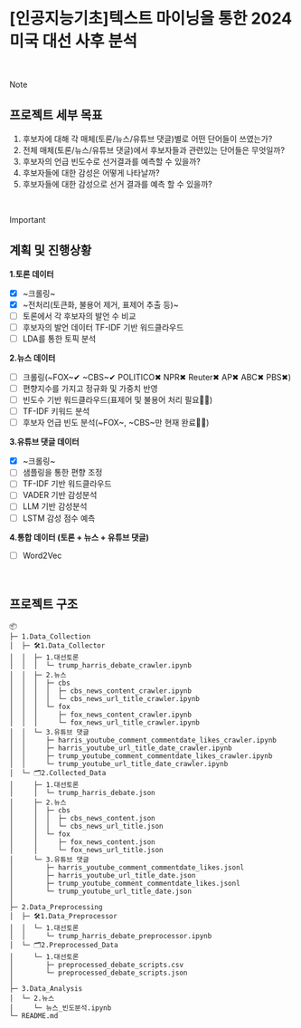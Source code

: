 # [인공지능기초]텍스트 마이닝을 통한 2024 미국 대선 사후 분석 

<br>

> [!NOTE]
> ## 프로젝트 세부 목표
> 1. 후보자에 대해 각 매체(토론/뉴스/유튜브 댓글)별로 어떤 단어들이 쓰였는가?
> 2. 전체 매체(토론/뉴스/유튜브 댓글)에서 후보자들과 관련있는 단어들은 무엇일까?
> 3. 후보자의 언급 빈도수로 선거결과를 예측할 수 있을까?
> 4. 후보자들에 대한 감성은 어떻게 나타날까?
> 5. 후보자들에 대한 감성으로 선거 결과를 예측 할 수 있을까? 

<br>

> [!IMPORTANT]
> ## 계획 및 진행상황
> **1.토론 데이터**
> - [X] ~크롤링~
> - [X] ~전처리(토큰화, 불용어 제거, 표제어 추출 등)~
> - [ ] 토론에서 각 후보자의 발언 수 비교
> - [ ] 후보자의 발언 데이터 TF-IDF 기반 워드클라우드
> - [ ] LDA를 통한 토픽 분석
> 
> **2.뉴스 데이터**
> - [ ] 크롤링(~FOX~✔ ~CBS~✔ POLITICO✖ NPR✖ Reuter✖ AP✖ ABC✖ PBS✖)
> - [ ] 편향지수를 가지고 정규화 및 가중치 반영
> - [ ] 빈도수 기반 워드클라우드(표제어 및 불용어 처리 필요🏃‍♀️)
> - [ ] TF-IDF 키워드 분석
> - [ ] 후보자 언급 빈도 분석(~FOX~, ~CBS~만 현재 완료🏃‍♀️)
> 
> **3.유튜브 댓글 데이터**
> - [X] ~크롤링~
> - [ ] 샘플링을 통한 편향 조정
> - [ ] TF-IDF 기반 워드클라우드
> - [ ] VADER 기반 감성분석
> - [ ] LLM 기반 감성분석
> - [ ] LSTM 감성 점수 예측
> 
> **4.통합 데이터 (토론 + 뉴스 + 유튜브 댓글)**
> - [ ] Word2Vec


<br>


## 프로젝트 구조

```
📦 
├─ 1.Data_Collection
│  ├─ 🛠️1.Data_Collector
│  │  ├─ 1.대선토론
│  │  │  └─ trump_harris_debate_crawler.ipynb
│  │  ├─ 2.뉴스
│  │  │  ├─ cbs
│  │  │  │  ├─ cbs_news_content_crawler.ipynb
│  │  │  │  └─ cbs_news_url_title_crawler.ipynb
│  │  │  └─ fox
│  │  │     ├─ fox_news_content_crawler.ipynb
│  │  │     └─ fox_news_url_title_crawler.ipynb
│  │  └─ 3.유튜브 댓글
│  │     ├─ harris_youtube_comment_commentdate_likes_crawler.ipynb
│  │     ├─ harris_youtube_url_title_date_crawler.ipynb
│  │     ├─ trump_youtube_comment_commentdate_likes_crawler.ipynb
│  │     └─ trump_youtube_url_title_date_crawler.ipynb
│  └─ 🗂️2.Collected_Data
│     ├─ 1.대선토론
│     │  └─ trump_harris_debate.json
│     ├─ 2.뉴스
│     │  ├─ cbs
│     │  │  ├─ cbs_news_content.json
│     │  │  └─ cbs_news_url_title.json
│     │  └─ fox
│     │     ├─ fox_news_content.json
│     │     └─ fox_news_url_title.json
│     └─ 3.유튜브 댓글
│        ├─ harris_youtube_comment_commentdate_likes.jsonl
│        ├─ harris_youtube_url_title_date.json
│        ├─ trump_youtube_comment_commentdate_likes.jsonl
│        └─ trump_youtube_url_title_date.json
│
├─ 2.Data_Preprocessing
│  ├─ 🛠️1.Data_Preprocessor
│  │  └─ 1.대선토론
│  │     └─ trump_harris_debate_preprocessor.ipynb
│  └─ 🗂️2.Preprocessed_Data
│     └─ 1.대선토론
│        ├─ preprocessed_debate_scripts.csv
│        └─ preprocessed_debate_scripts.json
│
├─ 3.Data_Analysis
│  └─ 2.뉴스
│     └─ 뉴스_빈도분석.ipynb
└─ README.md
```
